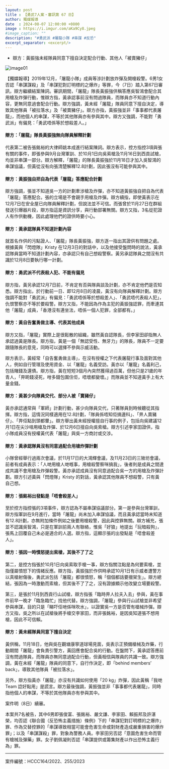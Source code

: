 ```yaml
---
layout: post
title : 【勇武7人案・審訊第 67 日】
author: 獨媒報導
date  : 2024-08-07 12:00:00 +0800
image : https://i.imgur.com/aKa9Cy8.jpeg
#image_caption: ""
description: "#勇武派 #屠龍小隊 #串謀 #反恐"
excerpt_separator: <excerpt/>
---
```


- 辯方：黃振強未經隊員同意下擅自決定配合行動、其他人「被賣豬仔」

<excerpt/>

![image01](https://i.imgur.com/Xt91aVU.png)

【獨媒報導】2019年12月，「屠龍小隊」成員等涉計劃放炸彈及開槍殺警。6男1女否認「串謀謀殺」及「串謀犯對訂明標的之爆炸」等罪，今（7日）踏入第67日審訊，辯方繼續結案陳詞。審訊期間，「屠龍」隊長黃振強供稱答應吳智鴻會配合其用槍及炸彈行動，惟辯方指，黃承認事前沒有問過隊員，而隊員亦不知道行動內容，更無同意過會配合行動。辯方強調，黃未經「屠龍」隊員同意下擅自決定，導致其他隊員「被拉落水」及「被賣豬仔」。辯方亦指，黃振強並非「事事都代表屠龍」，而他個人的串謀，不等於其他隊員亦有參與其中。辯方又強調，不能對「勇武派」有偏見：「勇武唔係等於想殺差人。」

#### 辯方：「屠龍」隊長黃振強無向隊員解釋計劃

代表第二被告張銘裕的大律師姚本成進行結案陳詞。辯方表示，控方指控3項與張有關的事件，即張參與9月台灣軍訓、於10月1日向吳索槍及11月16日到西貢試槍，均並非串謀一部分。辯方解釋，「屠龍」的隊長黃振強於11月18日才加入吳智鴻的串謀協議，但黃從沒有向張清楚解釋12.8計劃，因此張沒有可能參與其中。

#### 辯方：黃振強自把自為代表「屠龍」答應配合計劃

辯方強調，張並不知道吳一方的計劃牽涉槍及炸彈，亦不知道黃振強自把自為代表「屠龍」答應配合。張的立場是不會親手用槍及炸彈。辯方續指，即使黃表示在12月7日在安全屋已向隊員解釋計劃，但說法並不可信。而張曾於11月27日在群組發送引爆器片段，辯方指這是資訊分享，與行動部署無關。辯方又指，3名從犯證人有作供動機，因此處理他們的證供時要小心。

#### 辯方：黃承認隊員不知道計劃內容

就首名作供的污點證人、「屠龍」隊長黃振強，辯方逐一指出其證供有問題之處。根據黃與「閃燈隊」Kristy 在12月3日的對話中，以及他接受盤問時的說法，黃承認隊員當時不知道計劃內容，亦承認只有自己想殺警察。黃另承認隊員之間沒有共識於12月8日要執行哪一計劃。

#### 辯方：勇武派不代表殺人犯、不能有偏見

辯方指，黃另承認12月7日前，不肯定有否與隊員談及計劃，亦不肯定他們是否知悉。辯方指出，於行動前一日、即12月8日的凌晨，黃沒有向隊員解釋計劃。辯方強調不能對「勇武派」有偏見：「勇武唔係等於想殺差人」、「勇武唔代表殺人犯」，仇恨警察亦不等於要殺警。辯方又指，不能因為作為主犯的黃振強認罪，而牽連其他「屠龍」成員，「香港沒有連坐法，唔係一個人犯罪，全部都有。」

#### 辯方：黃自告奮勇做主導、代表其他成員

辯方又指，「屠龍」實際上是很鬆散的組織，雖然黃自認隊長，但李家田卻指無人承認過黃是隊長。辯方指，黃是一個「無認受性、無牙力」的隊長，隊員不一定要跟隨隊長的意見，同時可以選擇不參與示威活動。

辯方表示，黃經常「自告奮勇做主導」，在沒有授權之下代表屠龍行事及面對其他人，例如自行管理及使用資金、以「屠龍」名義受訪。黃亦以「屠龍」名義利己，包括賭錢及還債。辯方指，黃在短短3個月內突然獲得過百萬，但他只是21歲的年青人，「畀啲錢浸死，咁多錢包圍住佢，唔壞都變壞。」而隊員並不知道黃手上有大量金錢。

#### 辯方：黃甚少向隊員交代、部分人被「賣豬仔」

黃亦承認通常與「軍師」計劃行動，甚少向隊員交代，只著隊員到時候聽從其指揮。辯方指，這情況同樣適用在12.8計劃，「隊員係唔知佢搞邊科」、「畀人賣豬仔」、「畀佢點到頭都暈」。辯方舉出黃未經授權擅自行事的例子，包括向吳建議12月1日在尖沙咀用槍及炸彈、於12月6日擅自向吳索槍。辯方引述李家田證供，指小隊成員沒有授權黃代表「屠龍」與吳一方商討或交涉。

#### 辯方：黃承認隊員沒有同意過配合用槍炸彈計劃

小隊曾經舉行過兩次會議，於11月17日的大鴻輝會議，及11月23日的三陂坊會議，前者有成員表示：「人哋用槍人哋嘅事，用槍殺警察咪搞我」，後者則是成員之間達成共識不會用槍及炸彈殺警。黃亦承認成員沒有同意過配合吳一方的用槍及炸彈計劃。辯方引述黃與「閃燈隊」Kristy 的對話，黃承認其他隊員不想殺警，只有黃自己想。

#### 辯方：張銘裕出發點是「唔會殺差人」

至於控方指控張的3項事件，辯方認為不屬串謀協議部分。第一是參與台灣軍訓，辯方指軍訓在9月進行，當時「屠龍」尚未加入串謀協議，而且黃承認當時未知道有12.8計劃，亦無附加條件例如之後要用槍殺警，因此與控罪無關。辯方補充，張並不認識吳智鴻，只是在軍訓前兩人有聯絡，惟吳「好狼」地提出「玩暗殺狗」，張馬上回覆自己未必是適合的人選。辯方指，這顯示張的出發點是「唔會殺差人」。

#### 辯方：張因一時憤怒提出索槍，其後不了了之

第二，是控方指張於10月1日向吳索取手槍一事，辯方指關注點是為何要索槍，並指僅屬憤怒下的情緒反應。辯方指，黃振強於作供時承認10月1日有示威者遭警方以真槍射傷後，勇武派包括「屠龍」都很憤怒，稱「個個都話要擸架生」。辯方總結，張因為一時激動而索槍，但其後不了了之，沒有證據顯示他改變立場要殺警。

第三，是張於11月到西貢行山試槍，辯方指張「臨時畀人拉夫入去」參與，黃在事件前早一晚才「臨急臨忙」找他代替。辯方強調，「屠龍」參與行山試槍並非希望參與串謀，目的只是「睇吓佢哋係咪吹水」，以證實吳一方是否管有槍械炸彈。辯方又指，吳之所以在試槍後將手槍交李家田，而非張銘裕，是因吳知道張不想用槍，因此不可信賴。

#### 辯方：黃未經隊員同意下擅自決定

黃供稱，11月18日，他與吳在觀塘康寧道球場見面，吳表示正預備槍械及炸藥，行動期間「屠龍」會負責引警方，黃回應會配合吳的行動。在盤問下，黃承認答應前沒有問過隊員，而隊員亦無同意過配合行動，但黃相信與隊員的共識一致。辯方強調，黃在未經「屠龍」隊員的同意下，自行作決定，即「behind members’ back」，導致其他隊員「被拉落水」。

另外，辯方指黃亦「屠龍」亦沒有共識如何使用「20 kg」炸彈，因此黃稱「我哋 Team 諗好點用」是謊言。辯方最後強調，黃振強並非「事事都代表屠龍」，同時指他個人的串謀，不等於其他隊員亦有參與其中。

案件明（8日）續審。

本案共7名被告，其中6男即張俊富、張銘裕、嚴文謙、李家田、賴振邦及許湛榮，均否認《聯合國（反恐怖主義措施）條例》下的「串謀犯對訂明標的之爆炸」罪、作為交替控罪的「串謀導致相當可能會危害生命或對財產造成嚴重損害的爆炸罪」；以及「串謀謀殺」罪，對象為警務人員。李家田另否認「意圖危害生命而管有槍械及彈藥」罪。女子劉佩凝則否認「串謀提供或籌集財產以作出恐怖主義行為」罪。

---

案件編號：HCCC164/2022、255/2023
